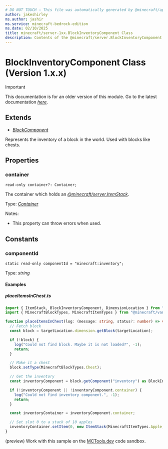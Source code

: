```yaml
---
# DO NOT TOUCH — This file was automatically generated by @minecraft/api-docs-generator, to report problems file an issue at https://github.com/Mojang/minecraft-scripting-libraries
author: jakeshirley
ms.author: jashir
ms.service: minecraft-bedrock-edition
ms.date: 02/10/2025
title: minecraft/server-1xx.BlockInventoryComponent Class
description: Contents of the @minecraft/server.BlockInventoryComponent class (Version 1.x.x).
---
```

# BlockInventoryComponent Class (Version 1.x.x)

> [!IMPORTANT]
> This documentation is for an older version of this module. Go to the latest documentation [*here*](../../../scriptapi/minecraft/server/BlockInventoryComponent.md).

## Extends
- [*BlockComponent*](BlockComponent.md)

Represents the inventory of a block in the world. Used with blocks like chests.

## Properties

### **container**
`read-only container?: Container;`

The container which holds an [*@minecraft/server.ItemStack*](../../../priorscriptapi/minecraft/server-1xx/ItemStack.md).

Type: [*Container*](Container.md)

Notes:
  - This property can throw errors when used.

## Constants

### **componentId**
`static read-only componentId = "minecraft:inventory";`

Type: *string*

#### Examples

##### ***placeItemsInChest.ts***

```typescript
import { ItemStack, BlockInventoryComponent, DimensionLocation } from "@minecraft/server";
import { MinecraftBlockTypes, MinecraftItemTypes } from "@minecraft/vanilla-data";

function placeItemsInChest(log: (message: string, status?: number) => void, targetLocation: DimensionLocation) {
  // Fetch block
  const block = targetLocation.dimension.getBlock(targetLocation);

  if (!block) {
    log("Could not find block. Maybe it is not loaded?", -1);
    return;
  }

  // Make it a chest
  block.setType(MinecraftBlockTypes.Chest);

  // Get the inventory
  const inventoryComponent = block.getComponent("inventory") as BlockInventoryComponent;

  if (!inventoryComponent || !inventoryComponent.container) {
    log("Could not find inventory component.", -1);
    return;
  }

  const inventoryContainer = inventoryComponent.container;

  // Set slot 0 to a stack of 10 apples
  inventoryContainer.setItem(0, new ItemStack(MinecraftItemTypes.Apple, 10));
}
```

(preview) Work with this sample on the [MCTools.dev](https://mctools.dev/?open=gp/placeItemsInChest.ts) code sandbox.
